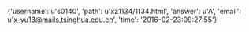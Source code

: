 {'username': u's0140', 'path': u'xz1134/1134.html', 'answer': u'A', 'email': u'x-yu13@mails.tsinghua.edu.cn', 'time': '2016-02-23:09:27:55'}